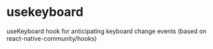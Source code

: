 # usekeyboard
 useKeyboard hook for anticipating keyboard change events (based on react-native-community/hooks)
